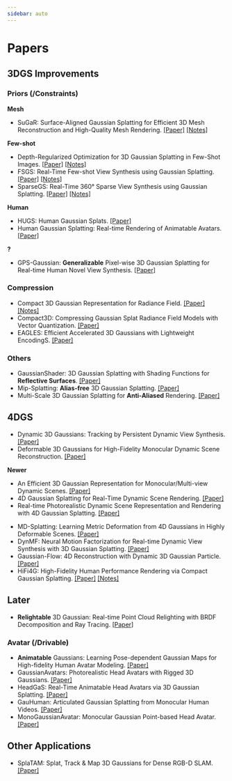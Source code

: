 ```yaml
---
sidebar: auto
---
```


# Papers

## 3DGS Improvements

### Priors (/Constraints)

**Mesh**

- SuGaR: Surface-Aligned Gaussian Splatting for Efficient 3D Mesh Reconstruction and High-Quality Mesh Rendering. [[Paper]](https://arxiv.org/abs/2311.12775) [[Notes]](./20231121-sugar.md)

**Few-shot**

- Depth-Regularized Optimization for 3D Gaussian Splatting in Few-Shot Images. [[Paper]](https://arxiv.org/abs/2311.13398) [[Notes]](./20231122-depth-reg-3dgs-few-shot.md)
- FSGS: Real-Time Few-shot View Synthesis using Gaussian Splatting. [[Paper]](https://arxiv.org/abs/2312.00451) [[Notes]](./20231201-fsgs.md)
- SparseGS: Real-Time 360° Sparse View Synthesis using Gaussian Splatting. [[Paper]](https://arxiv.org/abs/2312.00206) [[Notes]](./20231130-sparsegs.md)

**Human**

- HUGS: Human Gaussian Splats. [[Paper]](https://arxiv.org/abs/2311.17910)
- Human Gaussian Splatting: Real-time Rendering of Animatable Avatars. [[Paper]](https://arxiv.org/abs/2311.17113)

**?**

- GPS-Gaussian: **Generalizable** Pixel-wise 3D Gaussian Splatting for Real-time Human Novel View Synthesis. [[Paper]](https://arxiv.org/abs/2312.02155)

### Compression

- Compact 3D Gaussian Representation for Radiance Field. [[Paper]](https://arxiv.org/abs/2311.13681) [[Notes]](./20231122-compact-3dgs.md)
- Compact3D: Compressing Gaussian Splat Radiance Field Models with Vector Quantization. [[Paper]](https://arxiv.org/abs/2311.18159)
- EAGLES: Efficient Accelerated 3D Gaussians with Lightweight EncodingS. [[Paper]](https://arxiv.org/abs/2312.04564)

### Others

- GaussianShader: 3D Gaussian Splatting with Shading Functions for **Reflective Surfaces**. [[Paper]](https://arxiv.org/abs/2311.17977)
- Mip-Splatting: **Alias-free** 3D Gaussian Splatting. [[Paper]](https://arxiv.org/abs/2311.16493)
- Multi-Scale 3D Gaussian Splatting for **Anti-Aliased** Rendering. [[Paper]](https://arxiv.org/abs/2311.17089)

## 4DGS

- Dynamic 3D Gaussians: Tracking by Persistent Dynamic View Synthesis. [[Paper]](https://arxiv.org/abs/2308.09713)
- Deformable 3D Gaussians for High-Fidelity Monocular Dynamic Scene Reconstruction. [[Paper]](https://arxiv.org/abs/2309.13101)

**Newer**

- An Efficient 3D Gaussian Representation for Monocular/Multi-view Dynamic Scenes. [[Paper]](https://arxiv.org/abs/2311.12897)
- 4D Gaussian Splatting for Real-Time Dynamic Scene Rendering. [[Paper]](https://arxiv.org/abs/2310.08528)
- Real-time Photorealistic Dynamic Scene Representation and Rendering with 4D Gaussian Splatting. [[Paper]](https://arxiv.org/abs/2310.10642)

<!--  -->

- MD-Splatting: Learning Metric Deformation from 4D Gaussians in Highly Deformable Scenes. [[Paper]](https://arxiv.org/abs/2312.00583)
- DynMF: Neural Motion Factorization for Real-time Dynamic View Synthesis with 3D Gaussian Splatting. [[Paper]](https://arxiv.org/abs/2312.00112)
- Gaussian-Flow: 4D Reconstruction with Dynamic 3D Gaussian Particle. [[Paper]](https://arxiv.org/abs/2312.03431)
- HiFi4G: High-Fidelity Human Performance Rendering via Compact Gaussian Splatting. [[Paper]](https://arxiv.org/abs/2312.03461) [[Notes]](./20231206-hifi4g.md)

## Later

- **Relightable** 3D Gaussian: Real-time Point Cloud Relighting with BRDF Decomposition and Ray Tracing. [[Paper]](https://arxiv.org/abs/2311.16043)

### Avatar (/Drivable)

- **Animatable** Gaussians: Learning Pose-dependent Gaussian Maps for High-fidelity Human Avatar Modeling. [[Paper]](https://arxiv.org/abs/2311.16096)
- GaussianAvatars: Photorealistic Head Avatars with Rigged 3D Gaussians. [[Paper]](https://arxiv.org/abs/2312.02069)
- HeadGaS: Real-Time Animatable Head Avatars via 3D Gaussian Splatting. [[Paper]](https://arxiv.org/abs/2312.02902)
- GauHuman: Articulated Gaussian Splatting from Monocular Human Videos. [[Paper]](https://arxiv.org/abs/2312.02973)
- MonoGaussianAvatar: Monocular Gaussian Point-based Head Avatar. [[Paper]](https://arxiv.org/abs/2312.04558)

## Other Applications

- SplaTAM: Splat, Track & Map 3D Gaussians for Dense RGB-D SLAM. [[Paper]](https://arxiv.org/abs/2312.02126)
